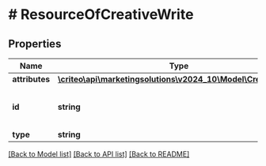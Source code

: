 # # ResourceOfCreativeWrite

## Properties

Name | Type | Description | Notes
------------ | ------------- | ------------- | -------------
**attributes** | [**\criteo\api\marketingsolutions\v2024_10\Model\CreativeWrite**](CreativeWrite.md) |  | [optional]
**id** | **string** | Unique identifier of this resource. | [optional]
**type** | **string** |  | [optional]

[[Back to Model list]](../../README.md#models) [[Back to API list]](../../README.md#endpoints) [[Back to README]](../../README.md)
